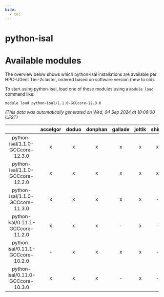 ```yaml
---
hide:
  - toc
---
```


python-isal
===========

# Available modules


The overview below shows which python-isal installations are available per HPC-UGent Tier-2cluster, ordered based on software version (new to old).

To start using python-isal, load one of these modules using a `module load` command like:

```shell
module load python-isal/1.1.0-GCCcore-12.3.0
```

*(This data was automatically generated on Wed, 04 Sep 2024 at 10:06:00 CEST)*  

| |accelgor|doduo|donphan|gallade|joltik|shinx|skitty|
| :---: | :---: | :---: | :---: | :---: | :---: | :---: | :---: |
|python-isal/1.1.0-GCCcore-12.3.0|x|x|x|x|x|x|x|
|python-isal/1.1.0-GCCcore-12.2.0|x|x|x|x|x|x|x|
|python-isal/1.1.0-GCCcore-11.3.0|x|x|x|x|x|-|x|
|python-isal/0.11.1-GCCcore-11.2.0|x|x|x|-|x|-|x|
|python-isal/0.11.1-GCCcore-10.2.0|-|x|x|x|x|-|x|
|python-isal/0.11.0-GCCcore-10.3.0|x|x|x|-|x|-|x|
